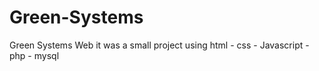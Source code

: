 # Green-Systems
Green Systems Web
it was a small project using html - css - Javascript - php - mysql
